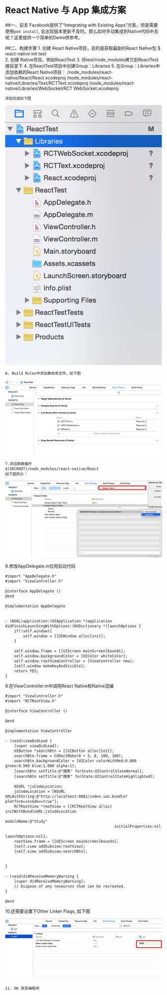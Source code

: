 # React Native 与 App 集成方案
##一、前言
Facebook提供了“Integrating with Existing Apps”方案，但是需要使用````pod install````, 会出现版本更新不及时。那么如何手动集成到Native代码中去呢？这里提供一个简单的Demo供参考。      

##二、构建步骤
	1. 创建 React Native项目，目的是获取最新的React Native包
	$ react-native init test     
	2. 创建 Native项目，例如ReactTest
	3. 将test/node_modules拷贝到ReactTest根目录下
	4. 在ReactTest项目中创建Group：Libraries
	5. 在Group：Libraries中添加依赖的React Native项目：
		/node_modules/react-native/React/React.xcodeproj
		/node_modules/react-native/Libraries/Text/RCTText.xcodeproj
		/node_modules/react-native/Libraries/WebSocket/RCT WebSocket.xcodeproj       
	
	添加完成如下图     
	
![](pic/in_app_1.png)	

	6. Build Rules中添加静态库文件，如下图         
	
![](pic/in_app_2.png)       


	7.添加依赖循环    
	$(SRCROOT)/node_modules/react-native/React
	如下图所示：       

![](pic/in_app_3.png)      

8.修改AppDelegate.m应用启动代码      
   
	
	#import "AppDelegate.h"
	#import "ViewController.h"

	@interface AppDelegate ()
	@end

	@implementation AppDelegate


	- (BOOL)application:(UIApplication *)application didFinishLaunchingWithOptions:(NSDictionary *)launchOptions {
	    if(!self.window){
	        self.window = [[UIWindow alloc]init];
	    }
	    
	    self.window.frame = [[UIScreen mainScreen]bounds];
	    self.window.backgroundColor = [UIColor whiteColor];
	    self.window.rootViewController = [ViewController new];
	    [self.window makeKeyAndVisible];
	    return YES;
	}	   
	
	
	
	
9.在ViewController.m中调用React Native和Native混编         
 
	
	#import "ViewController.h"
	#import "RCTRootView.h"

	@interface ViewController ()

	@end

	@implementation ViewController

	- (void)viewDidLoad {
	    [super viewDidLoad];
	    UIButton *searchBtn = [[UIButton alloc]init];
	    searchBtn.frame = CGRectMake(0 + 5, 0, 100, 100);
	    searchBtn.backgroundColor = [UIColor colorWithRed:0.000 green:0.569 blue:1.000 alpha:1];
	    [searchBtn setTitle:@"搜索" forState:UIControlStateNormal];
	    [searchBtn setTitle:@"搜索" forState:UIControlStateHighlighted];
	    
	    NSURL *jsCodeLocation;
	    jsCodeLocation = [NSURL URLWithString:@"http://localhost:8081/index.ios.bundle?platform=ios&dev=true"];
	    RCTRootView *rootView = [[RCTRootView alloc] initWithBundleURL:jsCodeLocation
	                                                        moduleName:@"Study"
	                                                 initialProperties:nil
	                                                     launchOptions:nil];
	    rootView.frame = [[UIScreen mainScreen]bounds];
	    [self.view addSubview:rootView];
	    [self.view addSubview:searchBtn];
	    

	}

	- (void)didReceiveMemoryWarning {
	    [super didReceiveMemoryWarning];
	    // Dispose of any resources that can be recreated.
	}

	@end  
	 

10.还需要设置下Other Linker Flags, 如下图

![](pic/in_app_4.png)	       
   
   
   	11. OK 享受编程吧   

		
	       

